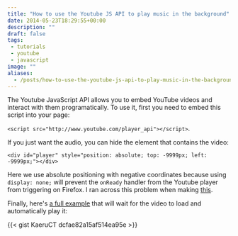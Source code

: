 ```yaml
---
title: "How to use the Youtube JS API to play music in the background"
date: 2014-05-23T18:29:55+00:00
description: ""
draft: false
tags:
 - tutorials
 - youtube
 - javascript
image: ""
aliases:
  - /posts/how-to-use-the-youtube-js-api-to-play-music-in-the-background.html
---
```


The Youtube JavaScript API allows you to embed YouTube videos and
interact with them programatically. To use it, first you need to embed this
script into your page:

`<script src="http://www.youtube.com/player_api"></script>`.

If you just want the audio, you can hide the element that contains the video:

`<div id="player" style="position: absolute; top: -9999px; left: -9999px;"></div>`

Here we use absolute positioning with negative coordinates
because using `display: none;` will prevent the `onReady` handler
from the Youtube player from triggering on Firefox. I ran across this problem
when making [this](http://kaeru.neritic.net/projects/short-experiments/walk).

Finally, here's [a full example](/examples/yt-js-api) that will wait for the video to
load and automatically play it:

{{< gist KaeruCT dcfae82a15af514ea95e >}}